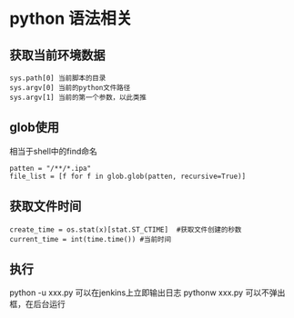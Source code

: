 # python 语法相关

## 获取当前环境数据
```
sys.path[0] 当前脚本的目录
sys.argv[0] 当前的python文件路径
sys.argv[1] 当前的第一个参数，以此类推
```

## glob使用
相当于shell中的find命名

```
patten = "/**/*.ipa"
file_list = [f for f in glob.glob(patten, recursive=True)]
```


## 获取文件时间
```
create_time = os.stat(x)[stat.ST_CTIME]  #获取文件创建的秒数
current_time = int(time.time()) #当前时间
```

## 执行
python -u xxx.py 可以在jenkins上立即输出日志
pythonw xxx.py 可以不弹出框，在后台运行
